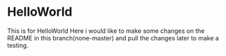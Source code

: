 # HelloWorld
This is for HelloWorld
Here i would like to make some changes on the README in this branch(none-master) and pull the changes later to make a testing.  
